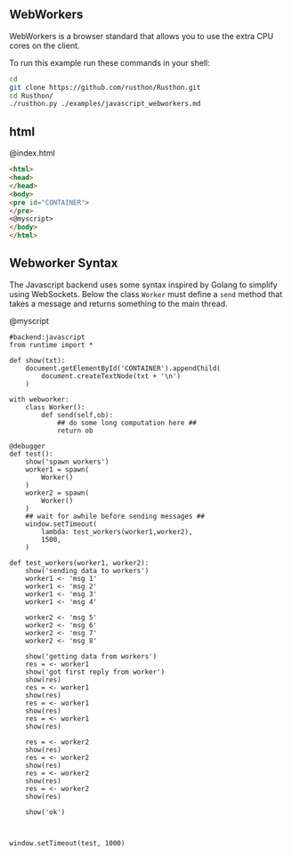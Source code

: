 WebWorkers
-------

WebWorkers is a browser standard that allows you to use the extra CPU cores on the client.

To run this example run these commands in your shell:

```bash
cd
git clone https://github.com/rusthon/Rusthon.git
cd Rusthon/
./rusthon.py ./examples/javascript_webworkers.md
```

html
----


@index.html
```html
<html>
<head>
</head>
<body>
<pre id="CONTAINER">
</pre>
<@myscript>
</body>
</html>
```

Webworker Syntax
--------------------------

The Javascript backend uses some syntax inspired by Golang to simplify using WebSockets.
Below the class `Worker` must define a `send` method that takes a message and returns something to the main thread.

@myscript
```rusthon
#backend:javascript
from runtime import *

def show(txt):
	document.getElementById('CONTAINER').appendChild(
		document.createTextNode(txt + '\n')
	)

with webworker:
	class Worker():
		def send(self,ob):
			## do some long computation here ##
			return ob

@debugger
def test():
	show('spawn workers')
	worker1 = spawn(
		Worker()
	)
	worker2 = spawn(
		Worker()
	)
	## wait for awhile before sending messages ##
	window.setTimeout(
		lambda: test_workers(worker1,worker2),
		1500,
	)

def test_workers(worker1, worker2):
	show('sending data to workers')
	worker1 <- 'msg 1'
	worker1 <- 'msg 2'
	worker1 <- 'msg 3'
	worker1 <- 'msg 4'

	worker2 <- 'msg 5'
	worker2 <- 'msg 6'
	worker2 <- 'msg 7'
	worker2 <- 'msg 8'

	show('getting data from workers')
	res = <- worker1
	show('got first reply from worker')
	show(res)
	res = <- worker1
	show(res)
	res = <- worker1
	show(res)
	res = <- worker1
	show(res)

	res = <- worker2
	show(res)
	res = <- worker2
	show(res)
	res = <- worker2
	show(res)
	res = <- worker2
	show(res)

	show('ok')



window.setTimeout(test, 1000)

```

